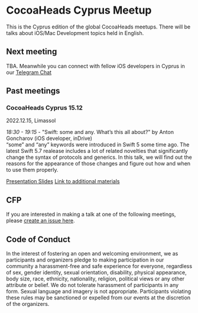 # CocoaHeads Cyprus Meetup
This is the Cyprus edition of the global CocoaHeads meetups. There will be talks about iOS/Mac Development topics held in English.

## Next meeting
TBA. Meanwhile you can connect with fellow iOS developers in Cyprus in our [Telegram Chat](https://t.me/cocoaheads_cy)

## Past meetings

### CocoaHeads Cyprus 15.12
2022.12.15, Limassol 

*18:30 - 19:15* - "Swift: some and any. What’s this all about?" by Anton Goncharov (iOS developer, inDrive)  
“some” and “any” keywords were introduced in Swift 5 some time ago. The latest Swift 5.7 realease includes a lot of related novelties that significantly change the syntax of protocols and generics. In this talk, we will find out the reasons for the appearance of those changes and figure out how and when to use them properly.

[Presentation Slides](https://www.dropbox.com/s/evbiwzqhd29430v/CCHC%2015.12%20some%20and%20any.pdf?dl=0)
[Link to additional materials](https://veiled-laborer-dd2.notion.site/Links-dede49dda4944fb3bcd6f176045403f3)

## CFP

If you are interested in making a talk at one of the following meetings, please [create an issue here](https://github.com/CocoaHeadsCyprus/CocoaHeads-Cyprus-Meetup/issues/new?assignees=west0r%2C+oldtuna&labels=&template=talk-proposal.md&title=).

## Code of Conduct
In the interest of fostering an open and welcoming environment, we as participants and organizers pledge to making participation in our community a harassment-free and safe experience for everyone, regardless of sex, gender identity, sexual orientation, disability, physical appearance, body size, race, ethnicity, nationality, religion, political views or any other attribute or belief.
We do not tolerate harassment of participants in any form. Sexual language and imagery is not appropriate.
Participants violating these rules may be sanctioned or expelled from our events at the discretion of the organizers.
